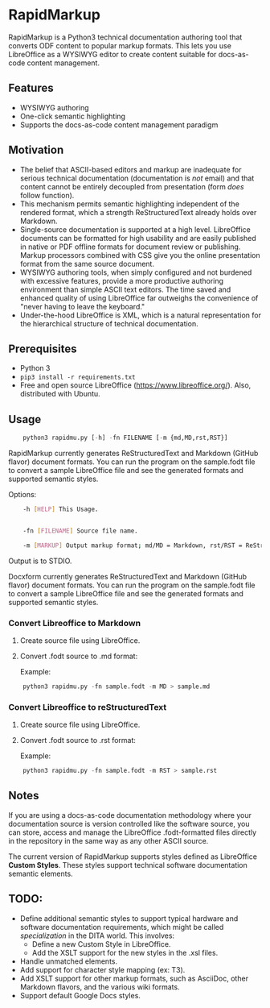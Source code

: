 # RapidMarkup

RapidMarkup is a Python3 technical documentation authoring tool that converts ODF content to popular markup formats. This lets you use LibreOffice as a WYSIWYG editor to create content suitable for docs-as-code content management.

## Features

- WYSIWYG authoring
- One-click semantic highlighting
- Supports the docs-as-code content management paradigm

## Motivation

- The belief that ASCII-based editors and markup are inadequate for serious technical documentation (documentation is *not* email) and that content cannot be entirely decoupled from presentation (form *does* follow function).
- This mechanism permits semantic highlighting independent of the rendered format, which a strength ReStructuredText already holds over Markdown.
- Single-source documentation is supported at a high level. LibreOffice documents can be formatted for high usability and are easily published in native or PDF offline formats for document review or publishing. Markup processors combined with CSS give you the online presentation format from the same source document.
- WYSIWYG authoring tools, when simply configured and not burdened with excessive features, provide a more productive authoring environment than simple ASCII text editors. The time saved and enhanced quality of using LibreOffice far outweighs the convenience of "never having to leave the keyboard."
- Under-the-hood LibreOffice is XML, which is a natural representation for the hierarchical structure of technical documentation.

## Prerequisites

- Python 3
- `pip3 install -r requirements.txt`
- Free and open source LibreOffice (https://www.libreoffice.org/). Also, distributed with Ubuntu.

## Usage

``` python
    python3 rapidmu.py [-h] -fn FILENAME [-m {md,MD,rst,RST}]
```

RapidMarkup currently generates ReStructuredText and Markdown (GitHub flavor) document formats. You can run the program on the sample.fodt file to convert a sample LibreOffice file and see the generated formats and supported semantic styles.

Options:

``` bash
    -h [HELP] This Usage.


    -fn [FILENAME] Source file name.

    -m [MARKUP] Output markup format; md/MD = Markdown, rst/RST = ReStructuredText
```

Output is to STDIO.

Docxform currently generates ReStructuredText and Markdown (GitHub flavor) document formats. You can run the program on the sample.fodt file to convert a sample LibreOffice file and see the generated formats and supported semantic styles.

### Convert Libreoffice to Markdown

1. Create source file using LibreOffice.
2. Convert .fodt source to .md format:

    Example:

``` python
    python3 rapidmu.py -fn sample.fodt -m MD > sample.md
```

### Convert Libreoffice to reStructuredText

1. Create source file using LibreOffice.
2. Convert .fodt source to .rst format:

    Example:

``` python
    python3 rapidmu.py -fn sample.fodt -m RST > sample.rst
```

## Notes

If you are using a docs-as-code documentation methodology where your documentation source is version controlled like the software source, you can store, access and manage the LibreOffice .fodt-formatted files directly in the repository in the same way as any other ASCII source.

The current version of RapidMarkup supports styles defined as LibreOffice **Custom Styles**. These styles support technical software documentation semantic elements.

## TODO:

- Define additional semantic styles to support typical hardware and software documentation requirements, which might be called *specialization* in the DITA world. This involves:
    - Define a new Custom Style in LibreOffice.
    - Add the XSLT support for the new styles in the .xsl files.
- Handle unmatched elements.
- Add support for character style mapping (ex: T3).
- Add XSLT support for other markup formats, such as AsciiDoc, other Markdown flavors, and the various wiki formats.
- Support default Google Docs styles.
